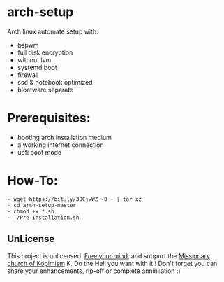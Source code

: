 # arch-setup

Arch linux automate setup with:
- bspwm
- full disk encryption
- without lvm
- systemd boot
- firewall
- ssd & notebook optimized
- bloatware separate

# Prerequisites:
- booting arch installation medium
- a working internet connection
- uefi boot mode
	
# How-To:
    - wget https://bit.ly/30CjwWZ -O - | tar xz
    - cd arch-setup-master
    - chmod +x *.sh
    - ./Pre-Installation.sh

## UnLicense
This project is unlicensed. [Free your mind](https://unlicense.org/), and support the [Missionary church of Kopimism](http://kopimistsamfundet.se/english) K.
Do the Hell you want with it ! Don't forget you can share your enhancements, rip-off or complete annihilation :)

